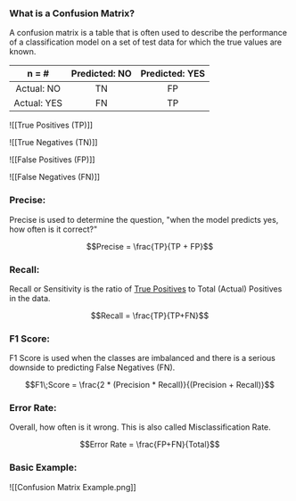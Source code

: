 ### What is a Confusion Matrix? 
A confusion matrix is a table that is often used to describe the performance of a classification model on a set of test data for which the true values are known.

| n = #    | Predicted: NO | Predicted: YES     |
| :----:      |    :----:   |   :---: |
| Actual: NO      | TN      | FP  |
| Actual: YES   | FN       | TP     |

![[True Positives (TP)]]

![[True Negatives (TN)]]

![[False Positives (FP)]]

![[False Negatives (FN)]]

### Precise:
Precise is used to determine the question, "when the model predicts yes, how often is it correct?" 

$$Precise = \frac{TP}{TP + FP}$$
### Recall:
Recall or Sensitivity is the ratio of <u>True Positives</u> to Total (Actual) Positives in the data. 

$$Recall = \frac{TP}{TP+FN}$$
### F1 Score: 
F1 Score is used when the classes are imbalanced and there is a serious downside to predicting False Negatives (FN). 

$$F1\;Score = \frac{2 * (Precision * Recall)}{(Precision + Recall)}$$
### Error Rate: 
Overall, how often is it wrong. This is also called Misclassification Rate.

$$Error Rate = \frac{FP+FN}{Total}$$
### Basic Example: 

![[Confusion Matrix Example.png]]